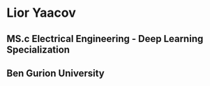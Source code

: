 # Lior Yaacov

## MS.c Electrical Engineering - Deep Learning Specialization

## Ben Gurion University
